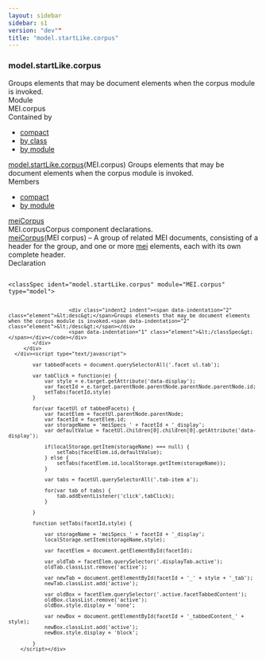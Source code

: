 ```yaml
---
layout: sidebar
sidebar: s1
version: "dev""
title: "model.startLike.corpus"
---
```

<div class="specPage">
   <div class="modelClassSpec">
      <h3 id="model.startLike.corpus">model.startLike.corpus</h3>
      <div class="specs">
         <div class="desc">Groups elements that may be document elements when the corpus module is invoked.</div>
         <div class="facet module">
            <div class="label">Module</div>
            <div class="statement text">MEI.corpus</div>
         </div>
         <div class="facet containedBy" id="containedBy">
            <div class="label">Contained by</div>
            <div class="statement classes list">
               <ul class="tab">
                  <li class="tab-item"><a data-display="compact" id="containedBy_compact_tab" href="#containedBy" class="displayTab active">compact</a></li>
                  <li class="tab-item"><a data-display="class" id="containedBy_class_tab" href="#containedBy" class="displayTab">by class</a></li>
                  <li class="tab-item"><a data-display="module" id="containedBy_module_tab" href="#containedBy" class="displayTab">by module</a></li>
               </ul>
               <div id="containedBy_tabbedContent_compact" class="facetTabbedContent compact active"></div>
               <div id="containedBy_tabbedContent_class" class="facetTabbedContent class">
                  <div class="classBox" title="model.startLike.corpus">
                     <div class="classHeading"><label class="classLabel"><a class="classLink" href="{{ site.baseurl }}/{{ page.version }}/model-classes/model.startlike.corpus.html">model.startLike.corpus</a></label><span class="classDesc">(MEI.corpus) Groups elements that may be document elements when the corpus module
                           is invoked.</span></div>
                     <div class="classContent"></div>
                  </div>
               </div>
               <div id="containedBy_tabbedContent_module" class="facetTabbedContent module"></div>
            </div>
         </div>
         <div class="facet members" id="members">
            <div class="label">Members</div>
            <div class="statement classes list">
               <ul class="tab">
                  <li class="tab-item"><a data-display="compact" id="members_compact_tab" href="#members" class="displayTab active">compact</a></li>
                  <li class="tab-item"><a data-display="module" id="members_module_tab" href="#members" class="displayTab">by module</a></li>
               </ul>
               <div id="members_tabbedContent_compact" class="facetTabbedContent compact active"><span class="ident element" title="(MEI corpus) – A group of related MEI documents, consisting of a header for the group, and one or more mei elements, each with its own complete header."><a class="link_odd_elementSpec" href="{{ site.baseurl }}/{{ page.version }}/elements/meicorpus.html">meiCorpus</a></span></div>
               <div id="members_tabbedContent_module" class="facetTabbedContent module">
                  <div class="classBox" title="MEI.corpus">
                     <div class="classHeading"><label class="classLabel">MEI.corpus</label><span class="classDesc">Corpus component declarations.</span></div>
                     <div class="classContent">
                        <div class="elementRef"><a class="link_odd_elementSpec" href="{{ site.baseurl }}/{{ page.version }}/elements/meicorpus.html">meiCorpus</a><span class="elementDesc">(MEI corpus) – A group of related MEI documents, consisting of a header for the group,
                              and
                              one or more <a class="link_odd_elementSpec" href="{{ site.baseurl }}/{{ page.version }}/elements/mei.html">mei</a> elements, each with its own complete header.</span></div>
                     </div>
                  </div>
               </div>
            </div>
         </div>
         <div class="facet declaration">
            <div class="label">Declaration</div>
            <div class="statement declaration">
               <div class="code" xml:space="preserve" data-lang="ODD"><code>
                     <div class="indent1 indent"><span data-indentation="1" class="element">&lt;classSpec <span class="attribute">ident=</span><span class="attributevalue">"model.startLike.corpus"</span> <span class="attribute">module=</span><span class="attributevalue">"MEI.corpus"</span> <span class="attribute">type=</span><span class="attributevalue">"model"</span>&gt;</span>
                        
                        <div class="indent2 indent"><span data-indentation="2" class="element">&lt;desc&gt;</span>Groups elements that may be document elements when the corpus module is invoked.<span data-indentation="2" class="element">&lt;/desc&gt;</span></div>
                        <span data-indentation="1" class="element">&lt;/classSpec&gt;</span></div></code></div>
            </div>
         </div>
      </div><script type="text/javascript">
            
            var tabbedFacets = document.querySelectorAll('.facet ul.tab');
            
            var tabClick = function(e) {
                var style = e.target.getAttribute('data-display');
                var facetId = e.target.parentNode.parentNode.parentNode.parentNode.id;
                setTabs(facetId,style)
            }
            
            for(var facetUl of tabbedFacets) {
                var facetElem = facetUl.parentNode.parentNode;
                var facetId = facetElem.id;
                var storageName = 'meiSpecs_' + facetId + '_display';
                var defaultValue = facetUl.children[0].children[0].getAttribute('data-display');
                
                if(localStorage.getItem(storageName) === null) {
                    setTabs(facetElem.id,defaultValue);
                } else {
                    setTabs(facetElem.id,localStorage.getItem(storageName));
                }
                
                var tabs = facetUl.querySelectorAll('.tab-item a');
                
                for(var tab of tabs) {
                    tab.addEventListener('click',tabClick);
                }
                
            }
            
            function setTabs(facetId,style) {
                
                var storageName = 'meiSpecs_' + facetId + '_display';
                localStorage.setItem(storageName,style);
                
                var facetElem = document.getElementById(facetId);
                
                var oldTab = facetElem.querySelector('.displayTab.active');
                oldTab.classList.remove('active');
                
                var newTab = document.getElementById(facetId + '_' + style + '_tab');
                newTab.classList.add('active');
                
                var oldBox = facetElem.querySelector('.active.facetTabbedContent');
                oldBox.classList.remove('active');
                oldBox.style.display = 'none';
                
                var newBox = document.getElementById(facetId + '_tabbedContent_' + style);
                newBox.classList.add('active');
                newBox.style.display = 'block';
                
            }
        </script></div>
</div>